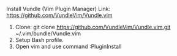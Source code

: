 Install Vundle (Vim Plugin Manager)
Link: https://github.com/VundleVim/Vundle.vim
1. Clone: git clone https://github.com/VundleVim/Vundle.vim.git ~/.vim/bundle/Vundle.vim
2. Setup Bash profile.
3. Open vim and use command :PluginInstall


